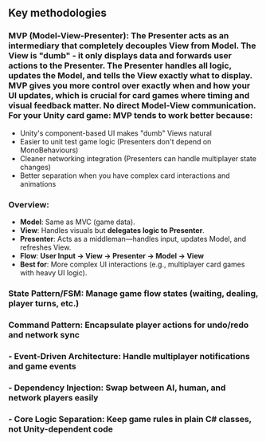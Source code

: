 ## **Key methodologies**

### **MVP (Model-View-Presenter)**: The Presenter acts as an intermediary that completely decouples View from Model. The View is "dumb" - it only displays data and forwards user actions to the Presenter. The Presenter handles all logic, updates the Model, and tells the View exactly what to display. MVP gives you more control over exactly when and how your UI updates, which is crucial for card games where timing and visual feedback matter. No direct Model-View communication. For your Unity card game: MVP tends to work better because:
- Unity's component-based UI makes "dumb" Views natural
- Easier to unit test game logic (Presenters don't depend on MonoBehaviours)
- Cleaner networking integration (Presenters can handle multiplayer state changes)
- Better separation when you have complex card interactions and animations
### **Overview**:
- **Model**: Same as MVC (game data).  
- **View**: Handles visuals but **delegates logic to Presenter**.  
- **Presenter**: Acts as a middleman—handles input, updates Model, and refreshes View.  
- **Flow**: **User Input → View → Presenter → Model → View**  
- **Best for**: More complex UI interactions (e.g., multiplayer card games with heavy UI logic).  


### **State Pattern/FSM**: Manage game flow states (waiting, dealing, player turns, etc.)

### **Command Pattern**: Encapsulate player actions for undo/redo and network sync

### - **Event-Driven Architecture**: Handle multiplayer notifications and game events

### - **Dependency Injection**: Swap between AI, human, and network players easily

### - **Core Logic Separation**: Keep game rules in plain C# classes, not Unity-dependent code